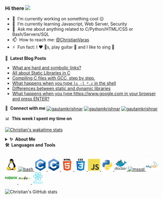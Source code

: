 ### Hi there <a href="https://www.linkedin.com/in/christianvaras/"><img src="https://media.giphy.com/media/hvRJCLFzcasrR4ia7z/giphy.gif" width="5%"></a>


- 🔭 &nbsp;I’m currently working on something cool :wink:
- 🌱 &nbsp;I’m currently learning Javascript, Web Server, Security
- 💬 &nbsp;Ask me about anything related to C/Python/HTML/CSS or Bash/Servers/SQL
- 📫 &nbsp;How to reach me: [@ChristianVaras](https://twitter.com/varas_benites)
- ⚡ &nbsp;Fun fact: I :heart: :dog:s, play guitar :guitar: and I like to sing :musical_note:

📕 &nbsp;**Latest Blog Posts**
<!-- BLOG-POST-LIST:START -->
- [What are hard and symbolic links?](https://medium.com/@christianvaras-2020/what-are-hard-and-symbolic-links-b3b05bb80605)
- [All about Static Libraries in C](https://medium.com/@christianvaras-2020/all-about-static-libraries-in-c-a68521c1073b)
- [Compiling C files with GCC, step by step.](https://medium.com/@christianvaras-2020/compiling-c-files-with-gcc-step-by-step-4c7c4b34771a)
- [What happens when you type `ls -l *.c` in the shell](https://medium.com/@christianvaras-2020/what-happens-when-you-type-ls-l-c-in-the-shell-672cfbea8cbe)
- [Differences between static and dynamic libraries](https://medium.com/@christianvaras-2020/differences-between-static-and-dynamic-libraries-2d13bb1e8e06)
- [What happens when you type https://www.google.com in your browser and press ENTER?](https://christianvaras-2020.medium.com/what-happens-when-you-type-https-www-google-com-in-your-browser-and-press-enter-9124e05226bf)
<!-- BLOG-POST-LIST:END -->

🔗 &nbsp;**Connect with me**
<a href="https://twitter.com/varas_benites" target="blank"><img align="center" src="https://raw.githubusercontent.com/rahuldkjain/github-profile-readme-generator/master/src/images/icons/Social/twitter.svg" alt="gautamkrishnar" height="30" width="40" /></a>
<a href="https://www.linkedin.com/in/christianvaras/" target="blank"><img align="center" src="https://raw.githubusercontent.com/rahuldkjain/github-profile-readme-generator/master/src/images/icons/Social/linked-in-alt.svg" alt="gautamkrishnar" height="30" width="40" /></a>
<a href="https://www.instagram.com/christian.vara5/" target="blank"><img align="center" src="https://raw.githubusercontent.com/rahuldkjain/github-profile-readme-generator/master/src/images/icons/Social/instagram.svg" alt="gautamkrishnar" height="30" width="40" /></a>

📊 &nbsp;**This week I spent my time on**

[![Christian's wakatime stats](https://github-readme-stats.vercel.app/api/wakatime?username=ChristianVaras)](https://github.com/anuraghazra/github-readme-stats)
<details>
  <summary><b>✨&nbsp;&nbsp;About&nbsp;Me</b></summary>
  <br/>

Hi, I'm Christian Varas. Welcome to my profile! I am a Full Stack student at Holberton School Peru.
My journey to become a software developer started around the time of the pandemic, I was always curious how things like games, websites and apps were built.

### My Opensource Story
All of my projects are released as open-source on GitHub, this includes some of my GitHub trending projects:

```
  ____                  ____                      
 / __ \___  ___ ___    / __/__  __ _____________  
/ /_/ / _ \/ -_) _ \  _\ \/ _ \/ // / __/ __/ -_) 
\____/ .__/\__/_//_/ /___/\___/\_,_/_/  \__/\__/  
   _/_/                  __  __   _               
  / __/  _____ ______ __/ /_/ /  (_)__  ___ _     
 / _/| |/ / -_) __/ // / __/ _ \/ / _ \/ _ `/ _ _ 
/___/|___/\__/_/  \_, /\__/_//_/_/_//_/\_, (_|_|_)
                 /___/                /___/       
```
</details>

<summary><b>🛠️&nbsp;&nbsp;Languages&nbsp;and&nbsp;Tools</b></summary>
  <br/>
  <p align="left"> <a href="https://www.linux.org/" target="_blank"> <img src="https://raw.githubusercontent.com/devicons/devicon/master/icons/linux/linux-original.svg" alt="linux" width="40" height="40"/> </a> <a href="https://www.gnu.org/software/bash/" target="_blank"> <img src="https://www.vectorlogo.zone/logos/gnu_bash/gnu_bash-icon.svg" alt="bash" width="40" height="40"/> </a> <a href="https://www.cprogramming.com/" target="_blank"> <img src="https://raw.githubusercontent.com/devicons/devicon/master/icons/c/c-original.svg" alt="c" width="40" height="40"/> </a> <a href="https://www.w3schools.com/cpp/" target="_blank"> <img src="https://raw.githubusercontent.com/devicons/devicon/master/icons/cplusplus/cplusplus-original.svg" alt="cplusplus" width="40" height="40"/> </a>
  <a href="https://www.w3.org/html/" target="_blank"> <img src="https://raw.githubusercontent.com/devicons/devicon/master/icons/html5/html5-original-wordmark.svg" alt="html5" width="40" height="40"/> </a> <a href="https://www.w3schools.com/css/" target="_blank"> <img src="https://raw.githubusercontent.com/devicons/devicon/master/icons/css3/css3-original-wordmark.svg" alt="css3" width="40" height="40"/> </a> <a href="https://developer.mozilla.org/en-US/docs/Web/JavaScript" target="_blank"> <img src="https://raw.githubusercontent.com/devicons/devicon/master/icons/javascript/javascript-original.svg" alt="javascript" width="40" height="40"/> </a> 
<a href="https://www.python.org" target="_blank"> <img src="https://raw.githubusercontent.com/devicons/devicon/master/icons/python/python-original.svg" alt="python" width="40" height="40"/> </a> <a href="https://www.docker.com/" target="_blank"> <img src="https://raw.githubusercontent.com/devicons/devicon/master/icons/docker/docker-original-wordmark.svg" alt="docker" width="40" height="40"/> </a> 
 <a href="https://www.microsoft.com/en-us/sql-server" target="_blank"> <img src="https://www.svgrepo.com/show/303229/microsoft-sql-server-logo.svg" alt="mssql" width="40" height="40"/> </a> <a href="https://www.mysql.com/" target="_blank"> <img src="https://raw.githubusercontent.com/devicons/devicon/master/icons/mysql/mysql-original-wordmark.svg" alt="mysql" width="40" height="40"/> </a> <a href="https://www.nginx.com" target="_blank"> <img src="https://raw.githubusercontent.com/devicons/devicon/master/icons/nginx/nginx-original.svg" alt="nginx" width="40" height="40"/> </a> <a href="https://nodejs.org" target="_blank"> <img src="https://raw.githubusercontent.com/devicons/devicon/master/icons/nodejs/nodejs-original-wordmark.svg" alt="nodejs" width="40" height="40"/> </a> <a href="https://reactjs.org/" target="_blank"> <img src="https://raw.githubusercontent.com/devicons/devicon/master/icons/react/react-original-wordmark.svg" alt="react" width="40" height="40"/> </a> 

![Christian's GitHub stats](https://github-readme-stats.vercel.app/api?username=ChristianVaras&show_icons=true&theme=radical)
